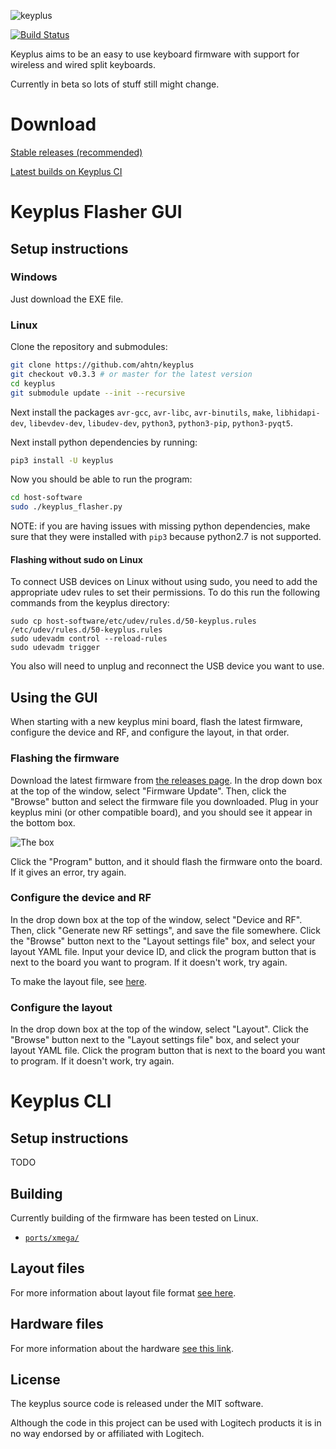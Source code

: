 ![keyplus](https://rawgit.com/ahtn/keyplus/master/doc/imgs/keyplus_logo.svg)

[![Build Status](https://api.travis-ci.org/ahtn/keyplus.svg?branch=master)](https://travis-ci.org/ahtn/keyplus)

Keyplus aims to be an easy to use keyboard firmware with support for wireless
and wired split keyboards.

Currently in beta so lots of stuff still might change.

# Download

[Stable releases (recommended)](https://github.com/ahtn/keyplus/releases)

[Latest builds on Keyplus CI](https://ci.keyplus.io/)

# Keyplus Flasher GUI

## Setup instructions

### Windows

Just download the EXE file.

### Linux

Clone the repository and submodules:
```bash
git clone https://github.com/ahtn/keyplus
git checkout v0.3.3 # or master for the latest version
cd keyplus
git submodule update --init --recursive
```

Next install the packages `avr-gcc`, `avr-libc`, `avr-binutils`, `make`,
`libhidapi-dev`, `libevdev-dev`, `libudev-dev`, `python3`, `python3-pip`,
`python3-pyqt5`.

Next install python dependencies by running:
```bash
pip3 install -U keyplus
```

Now you should be able to run the program:

```bash
cd host-software
sudo ./keyplus_flasher.py
```

NOTE: if you are having issues with missing python dependencies, make sure that
they were installed with `pip3` because python2.7 is not supported.

#### Flashing without sudo on Linux

To connect USB devices on Linux without using sudo, you need to add the
appropriate udev rules to set their permissions. To do this run the following
commands from the keyplus directory:

```
sudo cp host-software/etc/udev/rules.d/50-keyplus.rules /etc/udev/rules.d/50-keyplus.rules
sudo udevadm control --reload-rules
sudo udevadm trigger
```

You also will need to unplug and reconnect the USB device you want to use.

## Using the GUI

When starting with a new keyplus mini board, flash the latest firmware, configure the device and RF, and configure the layout, in that order.

### Flashing the firmware

Download the latest firmware from [the releases page](https://github.com/ahtn/keyplus/releases). In the drop down box at the top of the window, select "Firmware Update". Then, click the "Browse" button and select the firmware file you downloaded. Plug in your keyplus mini (or other compatible board), and you should see it appear in the bottom box.

![The box](https://rawgit.com/ahtn/keyplus/master/doc/imgs/box.png)

Click the "Program" button, and it should flash the firmware onto the board. If it gives an error, try again.

### Configure the device and RF

In the drop down box at the top of the window, select "Device and RF". Then, click "Generate new RF settings", and save the file somewhere. Click the "Browse" button next to the "Layout settings file" box, and select your layout YAML file. Input your device ID, and click the program button that is next to the board you want to program. If it doesn't work, try again.

To make the layout file, see [here](https://github.com/ahtn/keyplus/tree/master/layouts).

### Configure the layout

In the drop down box at the top of the window, select "Layout". Click the "Browse" button next to the "Layout settings file" box, and select your layout YAML file. Click the program button that is next to the board you want to program. If it doesn't work, try again.

# Keyplus CLI

## Setup instructions

TODO

## Building

Currently building of the firmware has been tested on Linux.

* [`ports/xmega/`](ports/xmega/README.md)

## Layout files

For more information about layout file format [see here](https://github.com/ahtn/keyplus/tree/master/layouts/README.md).

## Hardware files

For more information about the hardware [see this link](https://github.com/ahtn/keyboard_pcb/tree/master/keyplus_mini).

## License

The keyplus source code is released under the MIT software.

Although the code in this project can be used with Logitech products it is in
no way endorsed by or affiliated with Logitech.
